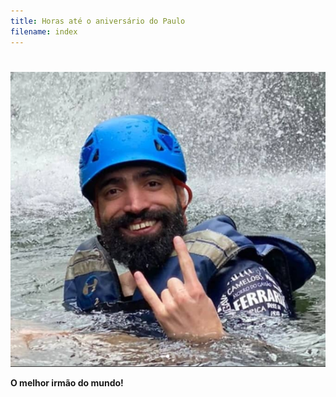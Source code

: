 ```yaml
---
title: Horas até o aniversário do Paulo
filename: index
---
```


<html lang="en">
  <head>
    <meta charset="utf-8" />
    <title>Contador do aniversário do Paulo!</title>
    <link rel="stylesheet" href="styles.css" />
  </head>
  <body>
    <h1 id="time-left"></h1>
            <script src="app.js"></script>
            
   </p>
  <img src="image.png"/>	
  <p>         
 
<b style="font-weight: bold;">O melhor irmão do mundo!<br></b>         

            
  </body>

</html>
